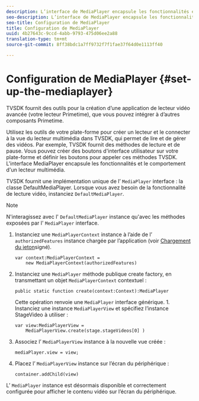 ```yaml
---
description: L’interface de MediaPlayer encapsule les fonctionnalités et le comportement d’un lecteur multimédia.
seo-description: L’interface de MediaPlayer encapsule les fonctionnalités et le comportement d’un lecteur multimédia.
seo-title: Configuration de MediaPlayer
title: Configuration de MediaPlayer
uuid: 4b27643c-9ccd-4abb-9793-475d06ee2a88
translation-type: tm+mt
source-git-commit: 8ff38bdc1a7ff9732f7f1fae37f64d0e1113ff40

---
```



# Configuration de MediaPlayer {#set-up-the-mediaplayer}

TVSDK fournit des outils pour la création d’une application de lecteur vidéo avancée (votre lecteur Primetime), que vous pouvez intégrer à d’autres composants Primetime.

Utilisez les outils de votre plate-forme pour créer un lecteur et le connecter à la vue du lecteur multimédia dans TVSDK, qui permet de lire et de gérer des vidéos. Par exemple, TVSDK fournit des méthodes de lecture et de pause. Vous pouvez créer des boutons d&#39;interface utilisateur sur votre plate-forme et définir les boutons pour appeler ces méthodes TVSDK. L&#39;interface MediaPlayer encapsule les fonctionnalités et le comportement d&#39;un lecteur multimédia.

TVSDK fournit une implémentation unique de l’ `MediaPlayer` interface : la classe DefaultMediaPlayer. Lorsque vous avez besoin de la fonctionnalité de lecture vidéo, instanciez `DefaultMediaPlayer`.

>[!NOTE]
>
>N&#39;interagissez avec l&#39; `DefaultMediaPlayer` instance qu&#39;avec les méthodes exposées par l&#39; `MediaPlayer` interface.

1. Instanciez une `MediaPlayerContext` instance à l’aide de l’ `authorizedFeatures` instance chargée par l’application (voir [Chargement du jeton](../../tvsdk-1.4-for-desktop-hls/t-psdk-dhls-1.4-configure/t-psdk-dhls-1.4-get-signed-token.md)signé).

   ```
   var context:MediaPlayerContext =  
       new MediaPlayerContext(authorizedFeatures)
   ```

1. Instanciez une `MediaPlayer` méthode publique create factory, en transmettant un objet `MediaPlayerContext` contextuel :

   ```
   public static function create(context:Context):MediaPlayer
   ```

   Cette opération renvoie une `MediaPlayer` interface générique. 1. Instanciez une instance `MediaPlayerView` et spécifiez l’instance StageVideo à utiliser :

   ```
   var view:MediaPlayerView =  
       MediaPlayerView.create(stage.stageVideos[0] )
   ```

1. Associez l’ `MediaPlayerView` instance à la nouvelle vue créée :

   ```
   mediaPlayer.view = view;
   ```

1. Placez l’ `MediaPlayerView` instance sur l’écran du périphérique :

   ```
   container.addChild(view)
   ```

L’ `MediaPlayer` instance est désormais disponible et correctement configurée pour afficher le contenu vidéo sur l’écran du périphérique.